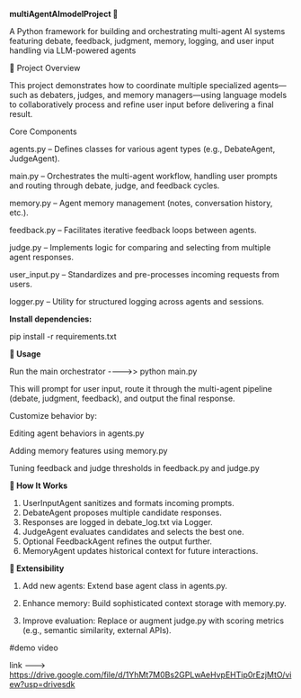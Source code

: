 **multiAgentAImodelProject 🚀**

A Python framework for building and orchestrating multi-agent AI systems featuring debate, feedback, judgment, memory, logging, and user input handling via LLM-powered agents

🧩 Project Overview


This project demonstrates how to coordinate multiple specialized agents—such as debaters, judges, 
and memory managers—using language models to collaboratively process and refine user input before delivering a final result.

Core Components

agents.py – Defines classes for various agent types (e.g., DebateAgent, JudgeAgent).

main.py – Orchestrates the multi-agent workflow, handling user prompts and routing through debate, judge, and feedback cycles.

memory.py – Agent memory management (notes, conversation history, etc.).

feedback.py – Facilitates iterative feedback loops between agents.

judge.py – Implements logic for comparing and selecting from multiple agent responses.

user_input.py – Standardizes and pre-processes incoming requests from users.

logger.py – Utility for structured logging across agents and sessions.

__Install dependencies:__

pip install -r requirements.txt

**__🚦 Usage__**

Run the main orchestrator ---->> python main.py

This will prompt for user input, route it through the multi-agent pipeline (debate, judgment, feedback), and output the final response.

Customize behavior by:

 Editing agent behaviors in agents.py
 
 Adding memory features using memory.py
 
 Tuning feedback and judge thresholds in feedback.py and judge.py

 **🧠 How It Works**
1.  UserInputAgent sanitizes and formats incoming prompts.
2.  DebateAgent proposes multiple candidate responses.
3.  Responses are logged in debate_log.txt via Logger.
4.  JudgeAgent evaluates candidates and selects the best one.
5.  Optional FeedbackAgent refines the output further.
6.  MemoryAgent updates historical context for future interactions.

 **🔧 Extensibility**
 1.  Add new agents: Extend base agent class in agents.py.
 
 2.  Enhance memory: Build sophisticated context storage with memory.py.

 3.  Improve evaluation: Replace or augment judge.py with scoring metrics (e.g., semantic similarity, external APIs).


#demo video

link ---> https://drive.google.com/file/d/1YhMt7M0Bs2GPLwAeHvpEHTip0rEzjMtO/view?usp=drivesdk
 



